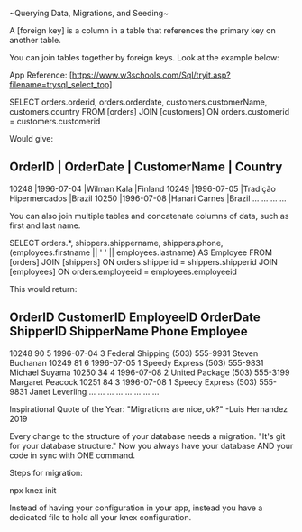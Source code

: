 ~Querying Data, Migrations, and Seeding~

A [foreign key] is a column in a table that references the primary key on another table.

You can join tables together by foreign keys. Look at the example below:

App Reference: [https://www.w3schools.com/Sql/tryit.asp?filename=trysql_select_top]

SELECT orders.orderid, orders.orderdate, customers.customerName, customers.country
FROM [orders]
JOIN [customers]
ON orders.customerid = customers.customerid

Would give:

OrderID	| OrderDate  |	CustomerName	       | Country
---------------------------------------------------------
10248	|1996-07-04	 |Wilman Kala	           |Finland
10249	|1996-07-05	 |Tradição Hipermercados   |Brazil
10250	|1996-07-08	 |Hanari Carnes	           |Brazil
...     ...          ...                       ...

You can also join multiple tables and concatenate columns of data, such as first and last name.

SELECT orders.*, shippers.shippername, shippers.phone,
 (employees.firstname || ' ' || employees.lastname) AS Employee
FROM [orders]
JOIN [shippers] ON orders.shipperid = shippers.shipperid
JOIN [employees] ON orders.employeeid = employees.employeeid

This would return:

OrderID	CustomerID	EmployeeID	OrderDate	ShipperID	   ShipperName	         Phone	        Employee
---------------------------------------------------------------------------------------------------------------
10248	    90          5	    1996-07-04	    3	    Federal Shipping	(503) 555-9931	Steven Buchanan
10249	    81          6	    1996-07-05	    1	    Speedy Express  	(503) 555-9831	Michael Suyama
10250	    34	        4	    1996-07-08	    2	    United Package  	(503) 555-3199	Margaret Peacock
10251	    84	        3	    1996-07-08	    1	    Speedy Express  	(503) 555-9831	Janet Leverling
...        ...         ...      ...            ...      ...                 ...             ...

Inspirational Quote of the Year:
"Migrations are nice, ok?" -Luis Hernandez 2019

Every change to the structure of your database needs a migration. 
"It's git for your database structure." 
Now you always have your database AND your code in sync with ONE command.

Steps for migration:

npx knex init

Instead of having your configuration in your app, instead you have a dedicated file to hold all your knex configuration.

